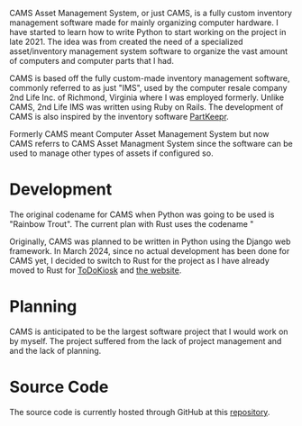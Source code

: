 CAMS Asset Management System, or just CAMS, is a fully custom inventory management software made for mainly organizing computer hardware. I have started to learn how to write Python to start working on the project in late 2021. The idea was from created the need of a specialized asset/inventory management system software to organize the vast amount of computers and computer parts that I had.

CAMS is based off the fully custom-made inventory management software, commonly referred to as just "IMS", used by the computer resale company 2nd Life Inc. of Richmond, Virginia where I was employed formerly. Unlike CAMS, 2nd Life IMS was written using Ruby on Rails. The development of CAMS is also inspired by the inventory software [PartKeepr](https://github.com/partkeepr/PartKeepr).

Formerly CAMS meant Computer Asset Management System but now CAMS referrs to CAMS Asset Managment System since the software can be used to manage other types of assets if configured so.

# Development
The original codename for CAMS when Python was going to be used is "Rainbow Trout". The current plan with Rust uses the codename "

Originally, CAMS was planned to be written in Python using the Django web framework. In March 2024, since no actual development has been done for CAMS yet, I decided to switch to Rust for the project as I have already moved to Rust for [ToDoKiosk](../todokiosk/) and [the website](../ctclsite/).

# Planning
CAMS is anticipated to be the largest software project that I would work on by myself. The project suffered from the lack of project management and and the lack of planning.



# Source Code
The source code is currently hosted through GitHub at this [repository](https://github.com/ctcl-bregis/cams/).